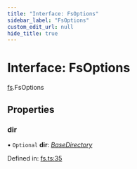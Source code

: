 ```yaml
---
title: "Interface: FsOptions"
sidebar_label: "FsOptions"
custom_edit_url: null
hide_title: true
---
```


# Interface: FsOptions

[fs](../modules/fs.md).FsOptions

## Properties

### dir

• `Optional` **dir**: [*BaseDirectory*](../enums/fs.basedirectory.md)

Defined in: [fs.ts:35](https://github.com/tauri-apps/tauri/blob/a68b4ee8/tooling/api/src/fs.ts#L35)
